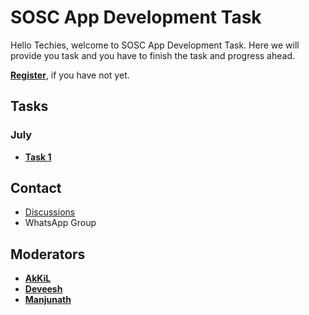 # SOSC App Development Task

Hello Techies, welcome to SOSC App Development Task. Here we will provide you task and you have to finish the task and progress ahead.

**[Register](https://github.com/HeimanPictures/SOSC-App-Dev/tree/main/registration)**, if you have not yet.

## Tasks

### July

- **[Task 1](https://github.com/HeimanPictures/SOSC-App-Dev/blob/main/July/Task1/README.md)**

## Contact

- [Discussions](https://github.com/HeimanPictures/SOSC-App-Dev/discussions/)
- WhatsApp Group

## Moderators

- **[AkKiL](https://github.com/HeimanPictures/)**
- **[Deveesh](https://github.com/Deveesh-Shetty)**
- **[Manjunath](https://github.com/thatcodechap)**
